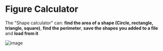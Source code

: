 # Figure Calculator

The "Shape calculator" can: **find the area of a shape (Circle, rectangle, triangle, square)**, **find the perimeter**, **save the shapes you added to a file** and **load from it**

![image](https://user-images.githubusercontent.com/81505429/221327924-87777658-609d-4f2e-a1a6-007c9a5f23e0.png)
